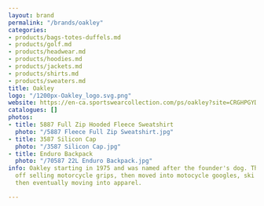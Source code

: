 ```yaml
---
layout: brand
permalink: "/brands/oakley"
categories:
- products/bags-totes-duffels.md
- products/golf.md
- products/headwear.md
- products/hoodies.md
- products/jackets.md
- products/shirts.md
- products/sweaters.md
title: Oakley
logo: "/1200px-Oakley_logo.svg.png"
website: https://en-ca.sportswearcollection.com/ps/oakley?site=CRGHPGYDZS
catalogues: []
photos:
- title: 5887 Full Zip Hooded Fleece Sweatshirt
  photo: "/5887 Fleece Full Zip Sweatshirt.jpg"
- title: 3587 Silicon Cap
  photo: "/3587 Silicon Cap.jpg"
- title: Enduro Backpack
  photo: "/70587 22L Enduro Backpack.jpg"
info: Oakley starting in 1975 and was named after the founder's dog. They started
  off selling motorcycle grips, then moved into motocycle googles, ski googles, sunglasses
  then eventually moving into apparel.

---
```


